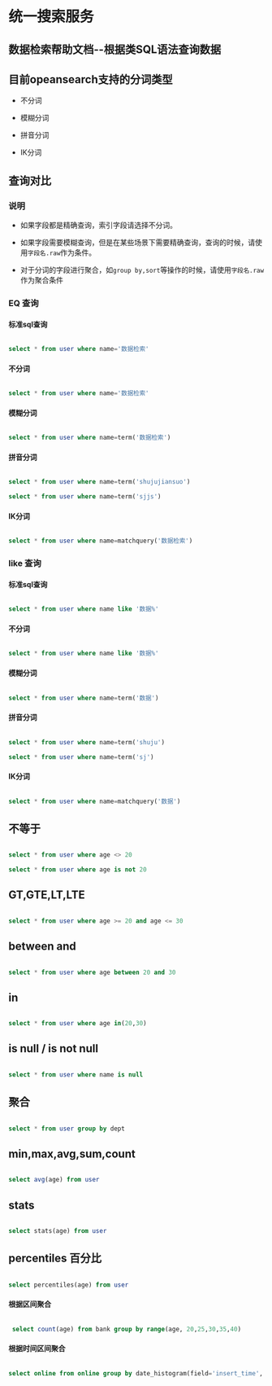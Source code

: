 # 统一搜索服务

## 数据检索帮助文档--根据类SQL语法查询数据 ##


## 目前opeansearch支持的分词类型

- 不分词

- 模糊分词

- 拼音分词

- IK分词



## 查询对比

### 说明

- 如果字段都是精确查询，索引字段请选择不分词。

- 如果字段需要模糊查询，但是在某些场景下需要精确查询，查询的时候，请使用`字段名.raw`作为条件。

- 对于分词的字段进行聚合，如`group by,sort`等操作的时候，请使用`字段名.raw`作为聚合条件



### EQ 查询

#### 标准sql查询

```sql

select * from user where name='数据检索'

```

#### 不分词

```sql

select * from user where name='数据检索'

```



#### 模糊分词

```sql

select * from user where name=term('数据检索')

```



#### 拼音分词

```sql

select * from user where name=term('shujujiansuo')

select * from user where name=term('sjjs')

```

#### IK分词

```sql

select * from user where name=matchquery('数据检索')

```



### like 查询

#### 标准sql查询

```sql

select * from user where name like '数据%'

```

#### 不分词

```sql

select * from user where name like '数据%'

```



#### 模糊分词

```sql

select * from user where name=term('数据')

```



#### 拼音分词

```sql

select * from user where name=term('shuju')

select * from user where name=term('sj')

```

#### IK分词

```sql

select * from user where name=matchquery('数据')

```



## 不等于

```sql

select * from user where age <> 20

select * from user where age is not 20

```



## GT,GTE,LT,LTE

```sql

select * from user where age >= 20 and age <= 30

```



## between and

```sql

select * from user where age between 20 and 30

```



## in

```sql

select * from user where age in(20,30)

```



## is null / is not null

```sql

select * from user where name is null

```





## 聚合

```sql

select * from user group by dept

```



## min,max,avg,sum,count

```sql

select avg(age) from user 

```

## stats

```sql

select stats(age) from user 

```



## percentiles 百分比

```sql

select percentiles(age) from user 

```



#### 根据区间聚合

```sql

 select count(age) from bank group by range(age, 20,25,30,35,40)

```



#### 根据时间区间聚合

```sql

select online from online group by date_histogram(field='insert_time','interval'='1d')

```
